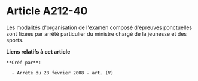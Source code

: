 # Article A212-40

Les modalités d'organisation de l'examen composé d'épreuves ponctuelles sont fixées par arrêté particulier du ministre chargé
de la jeunesse et des sports.

**Liens relatifs à cet article**

	**Créé par**:

	  - Arrêté du 28 février 2008 - art. (V)
